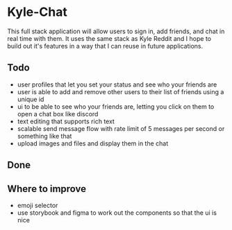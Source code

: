 # Kyle-Chat

This full stack application will allow users to sign in, add friends, and chat in real time with them. It uses the same stack as Kyle Reddit and I hope to build out it's features in a way that I can reuse in future applications.

## Todo

- user profiles that let you set your status and see who your friends are
-   user is able to add and remove other users to their list of friends using a unique id
-   ui to be able to see who your friends are, letting you click on them to open a chat box like discord
-   text editing that supports rich text
-   scalable send message flow with rate limit of 5 messages per second or something like that
-   upload images and files and display them in the chat

## Done

## Where to improve

-   emoji selector
-   use storybook and figma to work out the components so that the ui is nice

